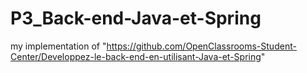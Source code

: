 # P3_Back-end-Java-et-Spring
my implementation of "https://github.com/OpenClassrooms-Student-Center/Developpez-le-back-end-en-utilisant-Java-et-Spring"
